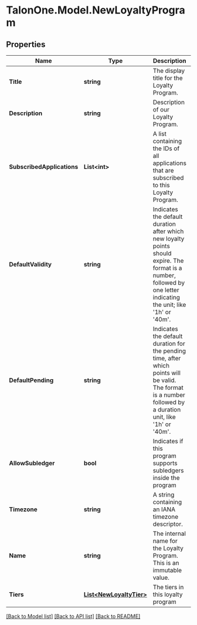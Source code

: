 # TalonOne.Model.NewLoyaltyProgram
## Properties

Name | Type | Description | Notes
------------ | ------------- | ------------- | -------------
**Title** | **string** | The display title for the Loyalty Program. | 
**Description** | **string** | Description of our Loyalty Program. | [optional] 
**SubscribedApplications** | **List&lt;int&gt;** | A list containing the IDs of all applications that are subscribed to this Loyalty Program. | [optional] 
**DefaultValidity** | **string** | Indicates the default duration after which new loyalty points should expire. The format is a number, followed by one letter indicating the unit; like &#39;1h&#39; or &#39;40m&#39;. | 
**DefaultPending** | **string** | Indicates the default duration for the pending time, after which points will be valid. The format is a number followed by a duration unit, like &#39;1h&#39; or &#39;40m&#39;. | 
**AllowSubledger** | **bool** | Indicates if this program supports subledgers inside the program | 
**Timezone** | **string** | A string containing an IANA timezone descriptor. | [optional] 
**Name** | **string** | The internal name for the Loyalty Program. This is an immutable value. | 
**Tiers** | [**List&lt;NewLoyaltyTier&gt;**](NewLoyaltyTier.md) | The tiers in this loyalty program | [optional] 

[[Back to Model list]](../README.md#documentation-for-models) [[Back to API list]](../README.md#documentation-for-api-endpoints) [[Back to README]](../README.md)

